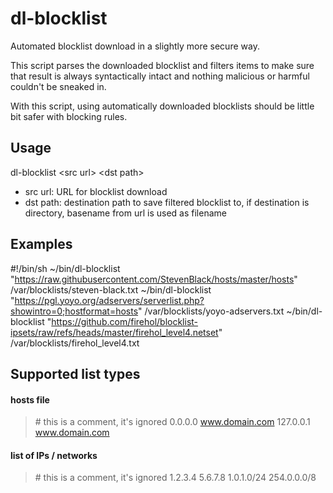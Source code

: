 # dl-blocklist

Automated blocklist download in a slightly more secure way.

This script parses the downloaded blocklist and filters items to make sure that result is always syntactically intact and nothing malicious or harmful couldn't be sneaked in.

With this script, using automatically downloaded blocklists should be little bit safer with blocking rules.

## Usage

dl-blocklist \<src url> \<dst path> 
- src url: URL for blocklist download
- dst path: destination path to save filtered blocklist to, if destination is directory, basename from url is used as filename

## Examples
#!/bin/sh
~/bin/dl-blocklist "https://raw.githubusercontent.com/StevenBlack/hosts/master/hosts" /var/blocklists/steven-black.txt
~/bin/dl-blocklist "https://pgl.yoyo.org/adservers/serverlist.php?showintro=0;hostformat=hosts" /var/blocklists/yoyo-adservers.txt
~/bin/dl-blocklist "https://github.com/firehol/blocklist-ipsets/raw/refs/heads/master/firehol_level4.netset" /var/blocklists/firehol_level4.txt


## Supported list types

#### hosts file

> \# this is a comment, it's ignored
> 0.0.0.0 www.domain.com
> 127.0.0.1 www.domain.com

#### list of IPs / networks

> \# this is a comment, it's ignored
> 1.2.3.4
> 5.6.7.8
> 1.0.1.0/24
> 254.0.0.0/8